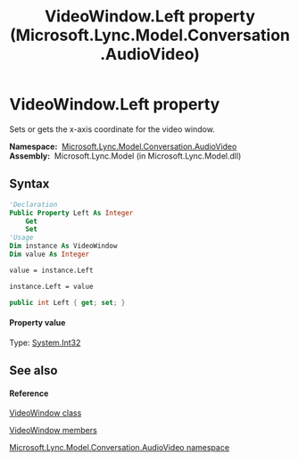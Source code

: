 ﻿---
title: VideoWindow.Left property  (Microsoft.Lync.Model.Conversation.AudioVideo)
TOCTitle: 'Left property '
ms:assetid: P:Microsoft.Lync.Model.Conversation.AudioVideo.VideoWindow.Left_DI_3_UC_OCS14MrefLyncWPF
ms:mtpsurl: https://msdn.microsoft.com/en-us/library/microsoft.lync.model.conversation.audiovideo.videowindow.left_di_3_uc_ocs14mreflyncwpf(v=office.15)
ms:contentKeyID: 48595842
ms.date: 07/28/2014
mtps_version: v=office.15
f1_keywords:
- Microsoft.Lync.Model.Conversation.AudioVideo.VideoWindow.Left
dev_langs:
- CSharp
- JScript
- VB
- other
---

# VideoWindow.Left property

Sets or gets the x-axis coordinate for the video window.

**Namespace:**  [Microsoft.Lync.Model.Conversation.AudioVideo](microsoft-lync-model-conversation-audiovideo-namespace_2.md)  
**Assembly:**  Microsoft.Lync.Model (in Microsoft.Lync.Model.dll)

## Syntax

``` vb
'Declaration
Public Property Left As Integer
    Get
    Set
'Usage
Dim instance As VideoWindow
Dim value As Integer

value = instance.Left

instance.Left = value
```

``` csharp
public int Left { get; set; }
```

#### Property value

Type: [System.Int32](http://msdn2.microsoft.com/en-us/library/td2s409d)  

## See also

#### Reference

[VideoWindow class](videowindow-class-microsoft-lync-model-conversation-audiovideo_2.md)

[VideoWindow members](videowindow-members-microsoft-lync-model-conversation-audiovideo_2.md)

[Microsoft.Lync.Model.Conversation.AudioVideo namespace](microsoft-lync-model-conversation-audiovideo-namespace_2.md)


